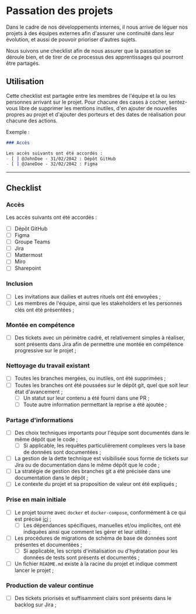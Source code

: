# Passation des projets

Dans le cadre de nos développements internes, il nous arrive de léguer nos projets à des équipes externes afin d'assurer
une continuité dans leur évolution, et aussi de pouvoir prioriser d'autres sujets.

Nous suivons une checklist afin de nous assurer que la passation se déroule bien, et de tirer de ce processus des
apprentissages qui pourront être partagés.

## Utilisation

Cette checklist est partagée entre les membres de l'équipe et la ou les personnes arrivant sur le projet.
Pour chacune des cases à cocher, sentez-vous libre de supprimer les mentions inutiles, d'en ajouter de nouvelles propres
au projet et d'ajouter des porteurs et des dates de réalisation pour chacune des actions.

Exemple :
```markdown
### Accès

Les accès suivants ont été accordés :
- [ ] @JohnDoe - 31/02/2042 : Dépôt GitHub
- [ ] @JaneDoe - 32/02/2042 : Figma
```

---

## Checklist

### Accès

Les accès suivants ont été accordés :
- [ ] Dépôt GitHub
- [ ] Figma
- [ ] Groupe Teams
- [ ] Jira
- [ ] Mattermost
- [ ] Miro
- [ ] Sharepoint

### Inclusion

- [ ] Les invitations aux dailies et autres rituels ont été envoyées ;
- [ ] Les membres de l'équipe, ainsi que les stakeholders et les personnes clés ont été présentées ;

### Montée en compétence

- [ ] Des tickets avec un périmètre cadré, et relativement simples à réaliser, sont présents dans Jira afin de permettre
  une montée en compétence progressive sur le projet ;

### Nettoyage du travail existant

- [ ] Toutes les branches mergées, ou inutiles, ont été supprimées ;
- [ ] Toutes les branches ont été poussées sur le dépôt git, quel que soit leur état d'avancement ;
  - [ ] Un statut sur leur contenu a été fourni dans une PR ;
  - [ ] Toute autre information permettant la reprise a été ajoutée ;

### Partage d'informations

- [ ] Des choix techniques importants pour l'équipe sont documentés dans le même dépôt que le code ;
  - [ ] Si applicable, les requêtes particulièrement complexes vers la base de données sont documentées ;
- [ ] La gestion de la dette technique est visibilisée sous forme de tickets sur Jira ou de documentation dans le même
  dépôt que le code ;
- [ ] La stratégie de gestion des branches git a été précisée dans une documentation dans le dépôt ;
- [ ] Le contexte du projet et sa proposition de valeur ont été expliqués ;

### Prise en main initiale

- [ ] Le projet tourne avec `docker` et `docker-compose`, conformément à ce qui est précisé [ici](cloud-native.md) ;
  - [ ] Les dépendances spécifiques, manuelles et/ou implicites, ont été indiquées ainsi que comment les gérer et leur
        utilité ;
- [ ] Les procédures de migrations de schéma de base de données sont présentes et documentées ;
  - [ ] Si applicable, les scripts d'initialisation ou d'hydratation pour les données de tests sont présents et
        documentés ;
- [ ] Un fichier `README.md` existe à la racine du projet et indique comment lancer le projet ;

### Production de valeur continue

- [ ] Des tickets priorisés et suffisamment clairs sont présents dans le backlog sur Jira ;
